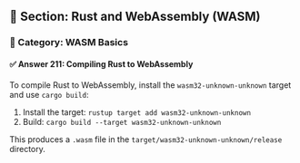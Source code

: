 ## 📘 Section: Rust and WebAssembly (WASM)  
### 🔹 Category: WASM Basics  
#### ✅ Answer 211: Compiling Rust to WebAssembly

To compile Rust to WebAssembly, install the `wasm32-unknown-unknown` target and use `cargo build`:

1. Install the target: `rustup target add wasm32-unknown-unknown`
2. Build: `cargo build --target wasm32-unknown-unknown`

This produces a `.wasm` file in the `target/wasm32-unknown-unknown/release` directory.
